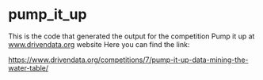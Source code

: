 # pump_it_up
This is the code that generated the output for the competition Pump it up at www.drivendata.org website
Here you can find the link:

https://www.drivendata.org/competitions/7/pump-it-up-data-mining-the-water-table/
